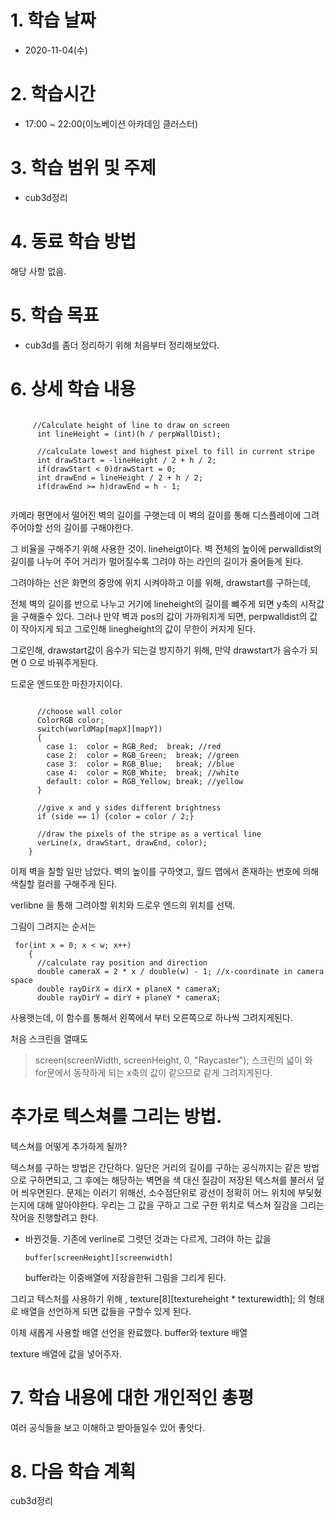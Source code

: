 
# 1. 학습 날짜

* 2020-11-04(수)

# 2. 학습시간

* 17:00 ~ 22:00(이노베이션 아카데임 클러스터)

# 3. 학습 범위 및 주제

* cub3d정리
   
    
# 4. 동료 학습 방법

해당 사항 없음.

# 5. 학습 목표

* cub3d를 좀더 정리하기 위해 처음부터 정리해보았다. 
  
# 6. 상세 학습 내용

<pre><code>
     //Calculate height of line to draw on screen
      int lineHeight = (int)(h / perpWallDist);

      //calculate lowest and highest pixel to fill in current stripe
      int drawStart = -lineHeight / 2 + h / 2;
      if(drawStart < 0)drawStart = 0;
      int drawEnd = lineHeight / 2 + h / 2;
      if(drawEnd >= h)drawEnd = h - 1;
      </pre></code>
카메라 평면에서 떨어진 벽의 길이를 구햇는데 이 벽의 길이를 통해 디스플레이에 그려주어야할 선의 길이를 구해야한다. 

그 비율을 구해주기 위해 사용한 것이.
lineheigt이다. 
벽 전체의 높이에 perwalldist의 길이를 나누어 주어 거리가 멀어질수록 그려야 하는 라인의 길이가 줄어들게 된다. 

그려야하는 선은 화면의 중앙에 위치 시켜야하고 이를 위해, drawstart를 구하는데, 

전체 벽의 길이를 반으로 나누고 거기에 lineheight의 길이를 뺴주게 되면 y축의 시작값을 구해줄수 있다. 
그러나 만약 벽과 pos의 값이 가까워지게 되면, perpwalldist의 값이 작아지게 되고 그로인해 linegheight의 값이 무한이 커지게 된다. 

그로인해, drawstart값이 음수가 되는걸 방지하기 위해, 만약 drawstart가 음수가 되면 0 으로 바꿔주게된다. 

드로운 엔드또한 마찬가지이다. 


<pre><code>
      //choose wall color
      ColorRGB color;
      switch(worldMap[mapX][mapY])
      {
        case 1:  color = RGB_Red;  break; //red
        case 2:  color = RGB_Green;  break; //green
        case 3:  color = RGB_Blue;   break; //blue
        case 4:  color = RGB_White;  break; //white
        default: color = RGB_Yellow; break; //yellow
      }

      //give x and y sides different brightness
      if (side == 1) {color = color / 2;}

      //draw the pixels of the stripe as a vertical line
      verLine(x, drawStart, drawEnd, color);
    }
</pre></code>

이제 벽을 칠할 일만 남았다. 벽의 높이를 구하엿고, 월드 맵에서 존재하는 번호에 의해 색칠할 컬러를 구해주게 된다. 

verlibne 을 통해 그려야할 위치와 드로우 엔드의 위치를 선택. 

그림이 그려지는 순서는 
<pre><code> for(int x = 0; x < w; x++)
    {
      //calculate ray position and direction
      double cameraX = 2 * x / double(w) - 1; //x-coordinate in camera space
      double rayDirX = dirX + planeX * cameraX;
      double rayDirY = dirY + planeY * cameraX;</pre></code>
사용햇는데, 이 함수를 통해서 왼쪽에서 부터 오른쪽으로 하나씩 그려지게된다. 

처음 스크린을 열때도 
 >    screen(screenWidth, screenHeight, 0, "Raycaster");
 스크린의 넓이 와 for문에서 동작하게 되는 x축의 값이 같으므로 같게 그려지게된다. 





 # 추가로 텍스쳐를 그리는 방법. 
 텍스쳐를 어떻게 추가하게 될까? 
 
 텍스쳐를 구하는 방법은 간단하다. 일단은 거리의 길이를 구하는 공식까지는 같은 방법으로 구하면되고, 그 후에는 해당하는 벽면을 색 대신 질감이 저장된 텍스쳐를 불러서 덮어 씌우면된다. 문제는 이러기 위해선, 소수점단위로 광선이 정확히 어느 위치에 부딫혔는지에 대해 알아야한다. 우리는 그 값을 구하고 그로 구한 위치로 텍스쳐 질감을 그리는 작어을 진행할려고 한다. 

 * 바뀐것들. 
기존에 verline로 그렷던 것과는 다르게, 그려야 하는 값을 <pre><code>buffer[screenHeight][screenwidth]</pre></code> buffer라는 이중배열에 저장을한뒤 그림을 그리게 된다. 

그리고 텍스처를 사용하기 위해 , texture[8][textureheight * texturewidth];
의 형태로 배열을 선언하게 되면 값들을 구할수 있게 된다. 

이제 새롭게 사용할  배열 선언을 완료했다. 
buffer와 texture 배열

texture 배열에 값을 넣어주자. 


# 7. 학습 내용에 대한 개인적인 총평

여러 공식들을 보고 이해하고 받아들일수 있어 좋앗다. 

# 8. 다음 학습 계획
cub3d정리

